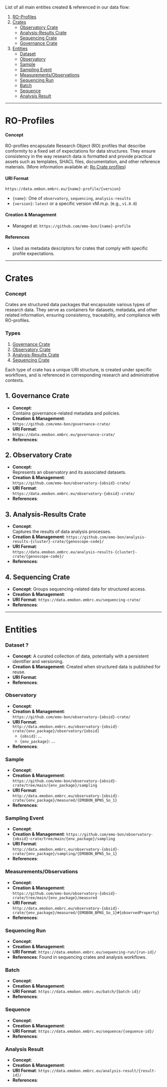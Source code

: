 List of all main entities created & referenced in our data flow:
1. [RO-Profiles](#ro-profiles)
2. [Crates](#crates)
   - [Observatory Crate](#observatory-crate)
   - [Analysis-Results Crate](#analysis-results-crate)
   - [Sequencing Crate](#sequencing-crate)
   - [Governance Crate](#governance-crate)
3. [Entities](#entities)
   - [Dataset](#dataset)
   - [Observatory](#observatory)
   - [Sample](#sample)
   - [Sampling Event](#sampling-event)
   - [Measurements/Observations](#measurementsobservations)
   - [Sequencing Run](#sequencing-run)
   - [Batch](#batch)
   - [Sequence](#sequence)
   - [Analysis Result](#analysis-result)

---
# RO-Profiles

#### Concept
RO-profiles encapsulate Research Object (RO) profiles that describe conformity to a fixed set of expectations for data structures. They ensure consistency in the way research data is formatted and provide practical assets such as templates, SHACL files, documentation, and other reference materials. (More information available at: [Ro Crate profiles](https://www.researchobject.org/ro-crate/specification/1.2-DRAFT/profiles.html))

#### URI Format
`https://data.embon.embrc.eu/{name}-profile/{version}`
- `{name}`: One of `observatory`, `sequencing`, `analysis-results`
- `{version}`: `latest` or a specific version vM.m.p. (e.g., `v1.0.0`)

#### Creation & Management
- Managed at: `https://github.com/emo-bon/{name}-profile`

#### References
- Used as metadata descriptors for crates that comply with specific profile expectations.

---
# Crates

### Concept
Crates are structured data packages that encapsulate various types of research data. They serve as containers for datasets, metadata, and other related information, ensuring consistency, traceability, and compliance with RO-profiles.

### Types
   1. [Governance Crate](#governance-crate)
   2. [Observatory Crate](#observatory-crate)
   3. [Analysis-Results Crate](#analysis-results-crate)
   4. [Sequencing Crate](#sequencing-crate)

Each type of crate has a unique URI structure, is created under specific workflows, and is referenced in corresponding research and administrative contexts.

## 1. Governance Crate
- **Concept**:  
Contains governance-related metadata and policies.
- **Creation & Management**:  
`https://github.com/emo-bon/governance-crate/`
- **URI Format**:  
`https://data.emobon.embrc.eu/governance-crate/`
- **References**:

## 2. Observatory Crate
- **Concept**:  
Represents an observatory and its associated datasets.
- **Creation & Management**:  
`https://github.com/emo-bon/observatory-{obsid}-crate/`
- **URI Format**:  
`https://data.emobon.embrc.eu/observatory-{obsid}-crate/`
- **References**:


## 3. Analysis-Results Crate
- **Concept**:  
Captures the results of data analysis processes.
- **Creation & Management**:
`https://github.com/emo-bon/analysis-results-{cluster}-crate/{genoscope-code}/`
- **URI Format**:  
`https://data.emobon.embrc.eu/analysis-results-{cluster}-crate/{genoscope-code}/`
- **References**:

## 4. Sequencing Crate
- **Concept**: Groups sequencing-related data for structured access.
- **Creation & Management**:
- **URI Format**: `https://data.emobon.embrc.eu/sequencing-crate/`
- **References**:


---

# Entities

### Dataset ?
- **Concept**: A curated collection of data, potentially with a persistent identifier and versioning.
- **Creation & Management**: Created when structured data is published for reuse.
- **URI Format**:
- **References**: 

### Observatory
- **Concept**:
- **Creation & Management**:  
`https://github.com/emo-bon/observatory-{obsid}-crate/`
- **URI Format**:  
`http://data.emobon.embrc.eu/observatory-{obsid}-crate/{env_package}/observatory/{obsid}`
  - `{obsid}`: ...
  - `{env_package}`: ...
- **References**: 

### Sample
- **Concept**: 
- **Creation & Management**:  
`https://github.com/emo-bon/observatory-{obsid}-crate/tree/main/{env_package}/sampling`
- **URI Format**:  
`http://data.emobon.embrc.eu/observatory-{obsid}-crate/{env_package}/measured/{EMOBON_BPNS_So_1}`
- **References**: 

### Sampling Event
- **Concept**: 
- **Creation & Management**:
`https://github.com/emo-bon/observatory-{obsid}-crate/tree/main/{env_package}/sampling` 
- **URI Format**:  
`http://data.emobon.embrc.eu/observatory-{obsid}-crate/{env_package}/sampling/{EMOBON_BPNS_So_1}`
- **References**: 

### Measurements/Observations
- **Concept**: 
- **Creation & Management**:  
`https://github.com/emo-bon/observatory-{obsid}-crate/tree/main/{env_package}/measured` 
- **URI Format**:  
`http://data.emobon.embrc.eu/observatory-{obsid}-crate/{env_package}/measured/{EMOBON_BPNS_So_1}#{observedProperty}`
- **References**:

### Sequencing Run
- **Concept**: 
- **Creation & Management**:
- **URI Format**: `https://data.emobon.embrc.eu/sequencing-run/{run-id}/`
- **References**: Found in sequencing crates and analysis workflows.

### Batch 
- **Concept**:
- **Creation & Management**:
- **URI Format**: `https://data.emobon.embrc.eu/batch/{batch-id}/`
- **References**: 

### Sequence
- **Concept**:
- **Creation & Management**:
- **URI Format**: `https://data.emobon.embrc.eu/sequence/{sequence-id}/`
- **References**: 

### Analysis Result
- **Concept**:
- **Creation & Management**:
- **URI Format**: `https://data.emobon.embrc.eu/analysis-result/{result-id}/`
- **References**: 